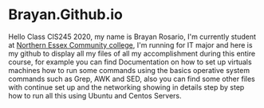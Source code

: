 # Brayan.Github.io
Hello Class CIS245 2020, my name is Brayan Rosario, I'm currently student at 
[Northern Essex Community college](https://www.necc.mass.edu/), I'm running for IT major and here is my github to display all my files of all my accomplishment during this entire 
course, for example you can find Documentation on how to set up virtuals machines how to run some commands using the basics operative system commands such as Grep, AWK and SED, also you can find some other files with continue set up and the networking showing in details step by step how to run all this using Ubuntu and Centos Servers. 
